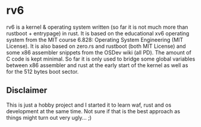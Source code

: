 rv6
===

rv6 is a kernel & operating system written (so far it is not much more than rustboot + entrypage) in rust. It is based on the educational xv6 operating system from the MIT course 6.828: Operating System Engineering (MIT License). It is also based on zero.rs and rustboot (both MIT License) and some x86 assembler snippets from the OSDev wiki (all PD). The amount of C code is kept minimal. So far it is only used to bridge some global variables between x86 assembler and rust at the early start of the kernel as well as for the 512 bytes boot sector.

Disclaimer
----------

This is just a hobby project and I started it to learn waf, rust and os development at the same time. Not sure if that is the best approach as things might turn out very ugly... ;)